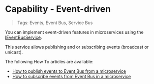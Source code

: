 # Capability - Event-driven

> Tags: Events, Event Bus, Service Bus

You can implement event-driven features in microservices using the [IEventBusService](../ref/hydrogen-2.0/EventBus.Abstractions.md).

This service allows publishing and or subscribing events (broadcast or unicast).

The following How To articles are available:

- [How to publish events to Event Bus from a microservice](../howto/howto-publish-events-to-eventbus.md)
- [How to subscribe events from Event Bus in a microservice](../howto/howto-subscribe-events-from-eventbus.md)